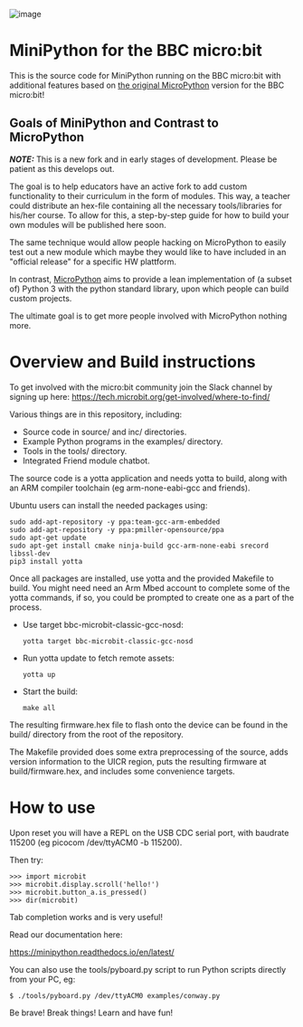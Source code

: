 ![image](https://github.com/mytechnotalent/minipython/blob/master/MiniPython.png?raw=true)

MiniPython for the BBC micro:bit
================================

This is the source code for MiniPython running on the BBC micro:bit with
additional features based on
[the original MicroPython](https://github.com/bbcmicrobit/micropython)
version for the BBC micro:bit!


Goals of MiniPython and Contrast to MicroPython
-----------------------------------------------

***NOTE:*** This is a new fork and in early stages of development.  Please be patient as this develops out.

The goal is to help educators have an active fork to add custom functionality to their curriculum in the form of modules.
This way, a teacher could distribute an hex-file containing all the necessary tools/libraries for his/her course.
To allow for this, a step-by-step guide for how to build your own modules will be published here soon.

The same technique would allow people hacking on MicroPython to easily test out a new module which maybe they would like to have included in an "official release" for a specific HW plattform.

In contrast, [MicroPython](https://micropython.org/) aims to provide a lean implementation of (a subset of) Python 3 with the python standard library, upon which people can build custom projects.

The ultimate goal is to get more people involved with MicroPython nothing more.


Overview and Build instructions
===============================


To get involved with the micro:bit community join the Slack channel by signing up here:
https://tech.microbit.org/get-involved/where-to-find/

Various things are in this repository, including:
- Source code in source/ and inc/ directories.
- Example Python programs in the examples/ directory.
- Tools in the tools/ directory.
- Integrated Friend module chatbot.

The source code is a yotta application and needs yotta to build, along
with an ARM compiler toolchain (eg arm-none-eabi-gcc and friends).

Ubuntu users can install the needed packages using:
```
sudo add-apt-repository -y ppa:team-gcc-arm-embedded
sudo add-apt-repository -y ppa:pmiller-opensource/ppa
sudo apt-get update
sudo apt-get install cmake ninja-build gcc-arm-none-eabi srecord libssl-dev
pip3 install yotta
```

Once all packages are installed, use yotta and the provided Makefile to build.
You might need need an Arm Mbed account to complete some of the yotta commands,
if so, you could be prompted to create one as a part of the process.

- Use target bbc-microbit-classic-gcc-nosd:

  ```
  yotta target bbc-microbit-classic-gcc-nosd
  ```

- Run yotta update to fetch remote assets:

  ```
  yotta up
  ```

- Start the build:

  ```
  make all
  ```

The resulting firmware.hex file to flash onto the device can be
found in the build/ directory from the root of the repository.

The Makefile provided does some extra preprocessing of the source,
adds version information to the UICR region, puts the resulting
firmware at build/firmware.hex, and includes some convenience targets.

How to use
==========

Upon reset you will have a REPL on the USB CDC serial port, with baudrate
115200 (eg picocom /dev/ttyACM0 -b 115200).

Then try:

    >>> import microbit
    >>> microbit.display.scroll('hello!')
    >>> microbit.button_a.is_pressed()
    >>> dir(microbit)

Tab completion works and is very useful!

Read our documentation here:

https://minipython.readthedocs.io/en/latest/

You can also use the tools/pyboard.py script to run Python scripts directly
from your PC, eg:

    $ ./tools/pyboard.py /dev/ttyACM0 examples/conway.py

Be brave! Break things! Learn and have fun!
